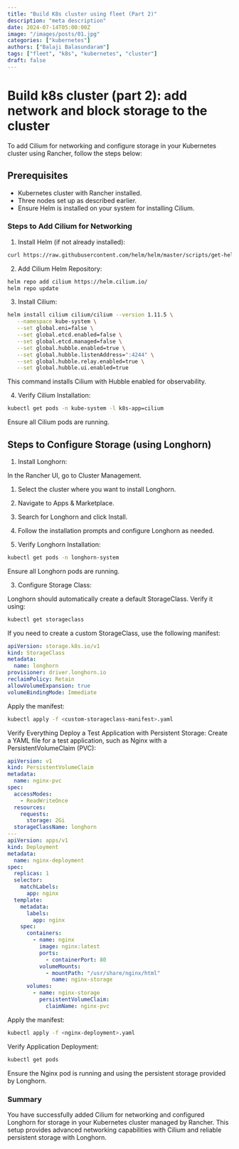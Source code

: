 ```yaml
---
title: "Build K8s cluster using fleet (Part 2)"
description: "meta description"
date: 2024-07-14T05:00:00Z
image: "/images/posts/01.jpg"
categories: ["kubernetes"]
authors: ["Balaji Balasundaram"]
tags: ["fleet", "k8s", "kubernetes", "cluster"]
draft: false
---
```

# Build k8s cluster (part 2): add network and block storage to the cluster 
To add Cilium for networking and configure storage in your Kubernetes cluster using Rancher, follow the steps below:

## Prerequisites
- Kubernetes cluster with Rancher installed.
- Three nodes set up as described earlier.
- Ensure Helm is installed on your system for installing Cilium.

### Steps to Add Cilium for Networking
1. Install Helm (if not already installed):

```sh
curl https://raw.githubusercontent.com/helm/helm/master/scripts/get-helm-3 | bash
```
2. Add Cilium Helm Repository:

```sh
helm repo add cilium https://helm.cilium.io/
helm repo update
```
3. Install Cilium:

```sh
helm install cilium cilium/cilium --version 1.11.5 \
   --namespace kube-system \
   --set global.eni=false \
   --set global.etcd.enabled=false \
   --set global.etcd.managed=false \
   --set global.hubble.enabled=true \
   --set global.hubble.listenAddress=":4244" \
   --set global.hubble.relay.enabled=true \
   --set global.hubble.ui.enabled=true
```
This command installs Cilium with Hubble enabled for observability.

4. Verify Cilium Installation:

```sh
kubectl get pods -n kube-system -l k8s-app=cilium
```
Ensure all Cilium pods are running.

## Steps to Configure Storage (using Longhorn)
1. Install Longhorn:

In the Rancher UI, go to Cluster Management.
1. Select the cluster where you want to install Longhorn.
2. Navigate to Apps & Marketplace.
3. Search for Longhorn and click Install.
4. Follow the installation prompts and configure Longhorn as needed.

2. Verify Longhorn Installation:

```sh
kubectl get pods -n longhorn-system
```
Ensure all Longhorn pods are running.

3. Configure Storage Class:

Longhorn should automatically create a default StorageClass. Verify it using:

```sh
kubectl get storageclass
```
If you need to create a custom StorageClass, use the following manifest:

```yaml
apiVersion: storage.k8s.io/v1
kind: StorageClass
metadata:
  name: longhorn
provisioner: driver.longhorn.io
reclaimPolicy: Retain
allowVolumeExpansion: true
volumeBindingMode: Immediate
```
Apply the manifest:

```sh
kubectl apply -f <custom-storageclass-manifest>.yaml
```
Verify Everything
Deploy a Test Application with Persistent Storage:
Create a YAML file for a test application, such as Nginx with a PersistentVolumeClaim (PVC):

```yaml
apiVersion: v1
kind: PersistentVolumeClaim
metadata:
  name: nginx-pvc
spec:
  accessModes:
    - ReadWriteOnce
  resources:
    requests:
      storage: 2Gi
  storageClassName: longhorn
---
apiVersion: apps/v1
kind: Deployment
metadata:
  name: nginx-deployment
spec:
  replicas: 1
  selector:
    matchLabels:
      app: nginx
  template:
    metadata:
      labels:
        app: nginx
    spec:
      containers:
        - name: nginx
          image: nginx:latest
          ports:
            - containerPort: 80
          volumeMounts:
            - mountPath: "/usr/share/nginx/html"
              name: nginx-storage
      volumes:
        - name: nginx-storage
          persistentVolumeClaim:
            claimName: nginx-pvc
```
Apply the manifest:

```sh
kubectl apply -f <nginx-deployment>.yaml
```
Verify Application Deployment:

```sh
kubectl get pods
```
Ensure the Nginx pod is running and using the persistent storage provided by Longhorn.

### Summary
You have successfully added Cilium for networking and configured Longhorn for storage in your Kubernetes cluster managed by Rancher. This setup provides advanced networking capabilities with Cilium and reliable persistent storage with Longhorn.

